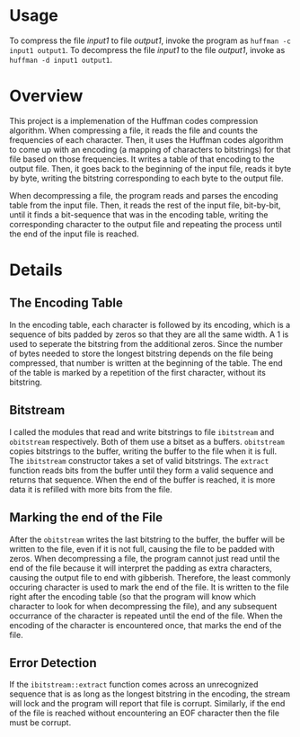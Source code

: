 Usage
============

To compress the file *input1* to file *output1*, invoke the program as
`huffman -c input1 output1`.  To decompress the file *input1* to the file
*output1*, invoke as `huffman -d input1 output1`.

Overview
====
This project is a implemenation of the Huffman codes compression algorithm.
When compressing a file, it reads the file and counts the frequencies of each
character.  Then, it uses the Huffman codes algorithm to come up with an
encoding (a mapping of characters to bitstrings) for that file based on those
frequencies.  It writes a table of that encoding to the output file.  Then,
it goes back to the beginning of the input file, reads it byte by byte, writing
the bitstring corresponding to each byte to the output file.

When decompressing a file, the program reads and parses the encoding table
from the input file.  Then, it reads the rest of the input file, bit-by-bit,
until it finds a bit-sequence that was in the encoding table, writing the
corresponding character to the output file and repeating the process until the
end of the input file is reached.

Details
====

The Encoding Table
--------

In the encoding table, each character is followed by its encoding, which is
a sequence of bits padded by zeros so that they are all the same width.  A 1
is used to seperate the bitstring from the additional zeros. Since the number
of bytes needed to store the longest bitstring depends on the file being
compressed, that number is written at the beginning of the table.  The end
of the table is marked by a repetition of the first character, without its
bitstring.

Bitstream
-----

I called the modules that read and write bitstrings to file `ibitstream` and
`obitstream` respectively.  Both of them use a bitset as a buffers.  `obitstream` copies bitstrings to the buffer, writing the buffer to the file when it is
full.  The `ibitstream` constructor takes a set of valid bitstrings.
The `extract` function reads bits from the buffer until they form a valid
sequence and returns that sequence.  When the end of the buffer is reached, it
is more data it is refilled with more bits from the file.



Marking the end of the File
---------------

After the `obitstream` writes  the last bitstring to the buffer, the buffer
will be written to the file, even if it is not full, causing the file to be
padded with zeros. When decompressing a file, the program cannot just read
until the end of the file because it will interpret the padding as extra
characters, causing the output file to end with gibberish.  Therefore, the
least commonly occuring character is used to mark the end of the file.  It
is written to the file right after the encoding table (so that the program
will know which character to look for when decompressing the file), and any
subsequent occurrance of the character is repeated until the end of the file.
When the encoding of the character is encountered once, that marks the end
of the file.

Error Detection
-----

If the `ibitstream::extract` function comes across an unrecognized sequence
that is as long as the longest bitstring in the encoding, the stream will
lock and the program will report that file is corrupt.  Similarly, if the
end of the file is reached without encountering an EOF character then the file
must be corrupt.





